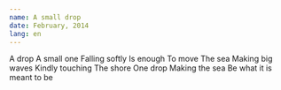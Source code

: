 ```yaml
---
name: A small drop
date: February, 2014
lang: en
---
```


A drop
A small one
Falling softly
Is enough
To move
The sea
Making big waves
Kindly touching
The shore
One drop
Making the sea
Be what it is meant to be